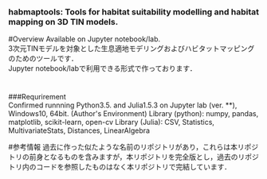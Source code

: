 ### habmaptools: Tools for habitat suitability modelling and habitat mapping on 3D TIN models.  

#Overview 
Available on Jupyter notebook/lab.  
3次元TINモデルを対象とした生息適地モデリングおよびハビタットマッピングのためのツールです．  
Jupyter notebook/labで利用できる形式で作っております．

#

###Requrirement  
Confirmed runnning Python3.5. and Julia1.5.3 on Jupyter lab (ver. **), Windows10, 64bit. (Author's Environment) 
Library (python): numpy, pandas, matplotlib, scikit-learn, open-cv 
Library (Julia): CSV, Statistics, MultivariateStats, Distances, LinearAlgebra

#参考情報
過去に作った似たような名前のリポジトリがあり，これらは本リポジトリの前身となるものを含みますが，本リポジトリを完全版とし，過去のリポジトリ内のコードを参照したものはなく本リポジトリで完結しています．

